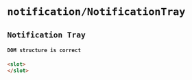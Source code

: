 # `notification/NotificationTray`

## `Notification Tray`

####   `DOM structure is correct`

```html
<slot>
</slot>

```

